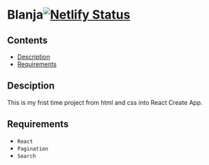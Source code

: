# Blanja[![Netlify Status](https://api.netlify.com/api/v1/badges/8b4a45d9-220f-4ac0-8b1a-b4bba1db29cf/deploy-status)](https://romantic-volhard-967861.netlify.app/)
## Contents

- [Description](#description)
- [Requirements](#requirements)
<!-- - [Instalation](#instalation) -->
<!-- - [Screenshot](#screenshot) -->

## Desciption

This is my frist time project from html and css into React Create App. 

## Requirements

- `React`
- `Pagination`
- `Search`
